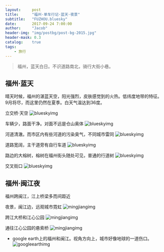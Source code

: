 ```yaml
---
layout:     post
title:      "福州·单车行记·蓝天·夜景"
subtitle:   "FUZHOU.bluesky"
date:       2017-09-24 7:00:00
author:     "Jacob"
header-img: "img/postbg/post-bg-2015.jpg"
header-mask: 0.3
catalog:    true
tags:
    - 旅行
---
```



> 福州，蓝天白日。不识道路南北，骑行大街小巷。

## 福州·蓝天
晴天时候，福州的湛蓝天空，阳光强烈，皮肤感觉到的火热。低纬度地带的特征。9月将尽，而这里仍然在夏季。白天气温达到36度。

立交桥·天空
![blueskyimg][1]

车辆少，路面干净。对面不远是仓山奥体
![blueskyimg][2]

河道清澈。而市区内有些河道的污染臭气，不同城市雷同
![blueskyimg][3]

道路宽阔，主干道旁有自行车道
![blueskyimg][4]

路边的大榕树，榕树在福州街头随处可见，普通的行道树
![blueskyimg][5]

交叉街口
![blueskyimg][6]

## 福州·闽江夜
福州跨闽江，江上桥梁多而间距近

夜景，闽江边，远观城市霓虹
![mingjiangimg][7]

跨江大桥和江心公园
![mingjiangimg][8]

通往江心公园的悬索桥
![mingjiangimg][9]

* google earth上的福州和闽江。视角方向上，城市好像地球的一道伤口。
![googleearthimg][10]



[1]: /img/postimg/fujian-bluesky1.jpg
[2]: /img/postimg/fujian-bulesky2.jpg
[3]: /img/postimg/fujian-bluesky-river.jpg
[4]: /img/postimg/fujian-bluesky-road.jpg
[5]: /img/postimg/fujian-bluesky-rongshu.jpg
[6]: /img/postimg/fujian-bluesky-road2.jpg
[7]: /img/postimg/fujian-mingjiang.jpg
[8]: /img/postimg/fujian-night-bridge.jpg
[9]: /img/postimg/fujian-jiangxinzhou-gong-yuan.jpg
[10]: /img/postimg/fujian-map.jpg

